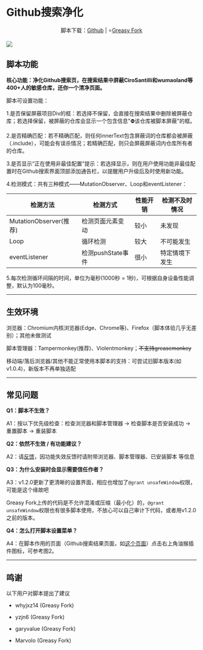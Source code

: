 # Github搜索净化

<p style="text-align: center;">脚本下载：<a href="https://github.com/BonjourFeng/Github-Search-Purification">Github</a> | ⭐<a href="https://greasyfork.org/zh-CN/scripts/473912-github%E6%90%9C%E7%B4%A2%E5%87%80%E5%8C%96">Greasy Fork</a></p>

![](https://gitee.com/Ch3ry/Script-History/raw/main/history.png)

## 脚本功能

**核心功能：净化Github搜索页，在搜索结果中屏蔽CiroSantilli和wumaoland等400+人的敏感仓库，还你一个清净页面。**

脚本可设置功能：

1.是否保留屏蔽项目Div的框：若选择不保留，会直接在搜索结果中删除被屏蔽仓库；若选择保留，被屏蔽的仓库会显示一个包含信息"⛔该仓库被脚本屏蔽"的框。

2.是否精确匹配：若不精确匹配，则任何innerText包含屏蔽词的仓库都会被屏蔽（.include），可能会有误杀情况；若精确匹配，则只会屏蔽屏蔽词内仓库所有者的仓库。

3.是否显示“正在使用非最佳配置”提示：若选择显示，则在用户使用功能非最佳配置时在Github搜索界面顶部添加通告栏，以提醒用户升级后及时使用新功能。

4.检测模式：共有三种模式——MutationObserver、Loop和eventListener：

|  检测方法                | 检测方式          | 性能开销 | 检测不及时情况 |
|----------------------|---------------|------|---------|
| MutationObserver(推荐) | 检测页面元素变动      | 较小   | 未发现     |
|  Loop                | 循环检测          | 较大   | 不可能发生   |
| eventListener        | 检测pushState事件 | 很小   | 特定情境下发生 |

5.每次检测循环间隔的时间，单位为毫秒(1000秒 = 1秒)，可根据自身设备性能调整，默认为100毫秒。

---

## 生效环境

浏览器：Chromium内核浏览器(Edge、Chrome等)、Firefox（脚本体验几乎无差别）；其他未做测试

脚本管理器：Tampermonkey(推荐)、Violentmonkey；~~不支持greasemonkey~~

移动端/落后浏览器/其他不能正常使用本脚本的支持：可尝试旧脚本版本(如v1.0.4)，新版本不再单独适配

---

## 常见问题

**Q1：脚本不生效？**

A1：按以下优先级检查：检查浏览器和脚本管理器 → 检查脚本是否安装成功 → 重置脚本 → 重装脚本

**Q2：依然不生效 / 有功能建议？**

A2：请[反馈](https://greasyfork.org/zh-CN/scripts/473912-github%E6%90%9C%E7%B4%A2%E5%87%80%E5%8C%96/feedback)，因功能失效反馈时请附带浏览器、脚本管理器、已安装脚本
等信息

**Q3：为什么安装时会显示需要信任作者？**

A3：v1.2.0更新了更清晰的设置界面，相应也增加了`@grant unsafeWindow`权限，可能是这个缘故吧

Greasy Fork上传的代码是不允许混淆或压缩（最小化）的，`@grant unsafeWindow`权限也有很多脚本使用，不放心可以自己审计下代码，或者用v1.2.0之前的版本。

**Q4：怎么打开脚本设置菜单？**

A4：在脚本作用的页面（Github搜索结果页面，如[这个页面](https://github.com/search?q=%E6%94%BF%E6%B2%BB&type=repositories&s=stars&o=desc)）点击右上角油猴插件图标，可参考图2。


---

## 鸣谢

以下用户对脚本提出了建议

- whyjxz14 (Greasy Fork)

- yzjn6 (Greasy Fork)

- garyvalue (Greasy Fork)

- Marvolo (Greasy Fork)
